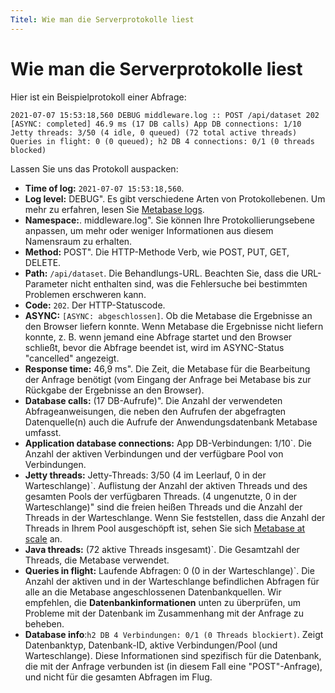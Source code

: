 ```yaml
---
Titel: Wie man die Serverprotokolle liest
---
```

# Wie man die Serverprotokolle liest
Hier ist ein Beispielprotokoll einer Abfrage:

```
2021-07-07 15:53:18,560 DEBUG middleware.log :: POST /api/dataset 202 [ASYNC: completed] 46.9 ms (17 DB calls) App DB connections: 1/10 Jetty threads: 3/50 (4 idle, 0 queued) (72 total active threads) Queries in flight: 0 (0 queued); h2 DB 4 connections: 0/1 (0 threads blocked)
```

Lassen Sie uns das Protokoll auspacken:

- **Time of log:** `2021-07-07 15:53:18,560`.
- **Log level:** DEBUG". Es gibt verschiedene Arten von Protokollebenen. Um mehr zu erfahren, lesen Sie [Metabase logs][log-level].
- **Namespace:**. middleware.log". Sie können Ihre Protokollierungsebene anpassen, um mehr oder weniger Informationen aus diesem Namensraum zu erhalten.
- **Method:** POST". Die HTTP-Methode Verb, wie POST, PUT, GET, DELETE.
- **Path:** `/api/dataset`. Die Behandlungs-URL. Beachten Sie, dass die URL-Parameter nicht enthalten sind, was die Fehlersuche bei bestimmten Problemen erschweren kann.
- **Code:** `202`. Der HTTP-Statuscode.
- **ASYNC:** `[ASYNC: abgeschlossen]`. Ob die Metabase die Ergebnisse an den Browser liefern konnte. Wenn Metabase die Ergebnisse nicht liefern konnte, z. B. wenn jemand eine Abfrage startet und den Browser schließt, bevor die Abfrage beendet ist, wird im ASYNC-Status "cancelled" angezeigt.
- **Response time:** 46,9 ms". Die Zeit, die Metabase für die Bearbeitung der Anfrage benötigt (vom Eingang der Anfrage bei Metabase bis zur Rückgabe der Ergebnisse an den Browser).
- **Database calls:** (17 DB-Aufrufe)". Die Anzahl der verwendeten Abfrageanweisungen, die neben den Aufrufen der abgefragten Datenquelle(n) auch die Aufrufe der Anwendungsdatenbank Metabase umfasst.
- **Application database connections:** App DB-Verbindungen: 1/10`. Die Anzahl der aktiven Verbindungen und der verfügbare Pool von Verbindungen.
- **Jetty threads:** Jetty-Threads: 3/50 (4 im Leerlauf, 0 in der Warteschlange)`. Auflistung der Anzahl der aktiven Threads und des gesamten Pools der verfügbaren Threads. (4 ungenutzte, 0 in der Warteschlange)" sind die freien heißen Threads und die Anzahl der Threads in der Warteschlange. Wenn Sie feststellen, dass die Anzahl der Threads in Ihrem Pool ausgeschöpft ist, sehen Sie sich [Metabase at scale][scale] an.
- **Java threads:** (72 aktive Threads insgesamt)`. Die Gesamtzahl der Threads, die Metabase verwendet.
- **Queries in flight:** Laufende Abfragen: 0 (0 in der Warteschlange)`. Die Anzahl der aktiven und in der Warteschlange befindlichen Abfragen für alle an die Metabase angeschlossenen Datenbankquellen. Wir empfehlen, die **Datenbankinformationen** unten zu überprüfen, um Probleme mit der Datenbank im Zusammenhang mit der Anfrage zu beheben.
- **Database info**:`h2 DB 4 Verbindungen: 0/1 (0 Threads blockiert)`. Zeigt Datenbanktyp, Datenbank-ID, aktive Verbindungen/Pool (und Warteschlange). Diese Informationen sind spezifisch für die Datenbank, die mit der Anfrage verbunden ist (in diesem Fall eine "POST"-Anfrage), und nicht für die gesamten Abfragen im Flug.

[log-level]: ../configuring-metabase/log-configuration.md
[scale]: https://www.metabase.com/learn/metabase-basics/administration/administration-and-operation/metabase-at-scale

